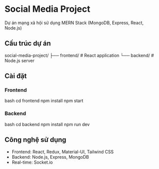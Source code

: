 # Social Media Project

Dự án mạng xã hội sử dụng MERN Stack (MongoDB, Express, React, Node.js)

## Cấu trúc dự án
social-media-project/
├── frontend/ # React application
└── backend/ # Node.js server

## Cài đặt

### Frontend
bash
cd frontend
npm install
npm start
### Backend
bash
cd backend
npm install
npm run dev

## Công nghệ sử dụng

- Frontend: React, Redux, Material-UI, Tailwind CSS
- Backend: Node.js, Express, MongoDB
- Real-time: Socket.io